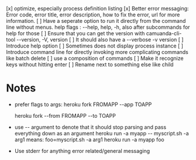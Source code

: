 [x] optimize, especially process definition listing
[x] Better error messaging: Error code, error title, error description, how to
    fix the error, url for more information.
[ ] Have a seperate option to run it directly from the command line without
    menus. help flags : --help, help, -h, also after subcommands for help for
    those
[ ] Ensure that you can get the version with camuanda-cli-tool --version, -V,
    version
[ ] It should also have a --verbose -v version
[ ] Introduce help option
[ ] Sometimes does not display process instance
[ ] Introduce command line for directly invoking more complicating commands
    like batch delete
[ ] use a composition of commands
[ ] Make it recognize keys without hitting enter
[ ] Rename next to something else like child

# Notes

* prefer flags to args:
    heroku fork FROMAPP --app TOAPP

    heroku fork --from FROMAPP --to TOAPP
* use -- argument to denote that it should stop parsing and pass everything
  down as an argument
  heroku run -a myapp -- myscript.sh -a arg1 means:
    foo=myscript.sh -a arg1
    heroku run -a myapp foo
* Use stderr for anything error related/general messaging
